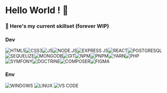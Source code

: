 # Hello World ! 👋

### 💾 Here's my current skillset (forever WIP)
### Dev
![HTML5](https://img.shields.io/badge/HTML5-E34F26?style=for-the-badge&logo=html5&logoColor=white)![CSS3](https://img.shields.io/badge/CSS3-1572B6?style=for-the-badge&logo=css3&logoColor=white)![JS](https://img.shields.io/badge/JavaScript-323330?style=for-the-badge&logo=javascript&logoColor=F7DF1E)![NODE.JS](https://img.shields.io/badge/Node%20js-339933?style=for-the-badge&logo=nodedotjs&logoColor=white)![EXPRESS JS](https://img.shields.io/badge/Express%20js-000000?style=for-the-badge&logo=express&logoColor=white)![REACT](https://img.shields.io/badge/React-20232A?style=for-the-badge&logo=react&logoColor=white)![POSTGRESQL](https://img.shields.io/badge/PostgreSQL-316192?style=for-the-badge&logo=postgresql&logoColor=white)![SEQUELIZE](https://img.shields.io/badge/Sequelize-52B0E7?style=for-the-badge&logo=Sequelize&logoColor=white)![MONGODB](https://img.shields.io/badge/mongodb-47A248?style=for-the-badge&logo=mongodb&logoColor=white)![GIT](https://img.shields.io/badge/Git-F05032?style=for-the-badge&logo=git&logoColor=white)![NPM](https://img.shields.io/badge/npm-CB3837?style=for-the-badge&logo=npm&logoColor=white)![PNPM](https://img.shields.io/badge/pnpm-F69220?style=for-the-badge&logo=pnpm&logoColor=white)![YARN](https://img.shields.io/badge/Yarn-2C8EBB?style=for-the-badge&logo=yarn&logoColor=white)![PHP](https://img.shields.io/badge/PHP-777BB4?style=for-the-badge&logo=php&logoColor=white)![SYMFONY](https://img.shields.io/badge/Symfony-000000?style=for-the-badge&logo=Symfony&logoColor=white)![DOCTRINE](https://img.shields.io/badge/doctrine-FC6A31?style=for-the-badge&logo=doctrine&logoColor=white)![COMPOSER](https://img.shields.io/badge/Composer-885630?style=for-the-badge&logo=Composer&logoColor=white)![FIGMA](https://img.shields.io/badge/Figma-F24E1E?style=for-the-badge&logo=figma&logoColor=white)
### Env
![WINDOWS](https://img.shields.io/badge/Windows-0078D6?style=for-the-badge&logo=windows&logoColor=white) 
![LINUX](https://img.shields.io/badge/Linux-FCC624?style=for-the-badge&logo=linux&logoColor=black)
![VS CODE](https://img.shields.io/badge/Visual_Studio_Code-0078D4?style=for-the-badge&logo=visual%20studio%20code&logoColor=white)
<!--
**NoyannOzmen/NoyannOzmen** is a ✨ _special_ ✨ repository because its `README.md` (this file) appears on your GitHub profile.

Here are some ideas to get you started:

- 🔭 I’m currently working on ...
- 🌱 I’m currently learning ...
- 👯 I’m looking to collaborate on ...
- 🤔 I’m looking for help with ...
- 💬 Ask me about ...
- 📫 How to reach me: ...
- 😄 Pronouns: ...
- ⚡ Fun fact: ...
-->
